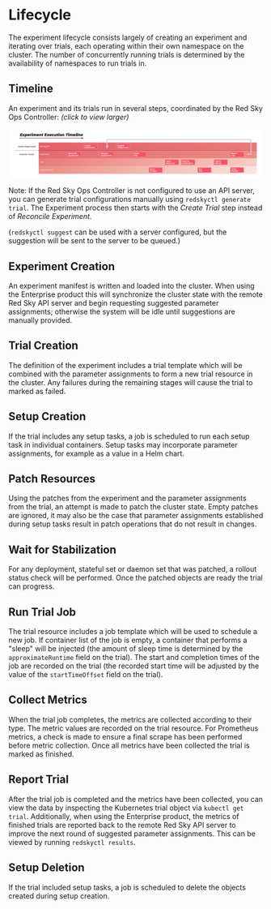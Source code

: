 # Lifecycle

The experiment lifecycle consists largely of creating an experiment and iterating over trials, each operating within their own namespace on the cluster. The number of concurrently running trials is determined by the availability of namespaces to run trials in.

## Timeline

An experiment and its trials run in several steps, coordinated by the Red Sky Ops Controller: _(click to view larger)_

[![Timeline](images/timeline.png)](images/timeline.png)

Note: If the Red Sky Ops Controller is not configured to use an API server, you can generate trial configurations manually using `redskyctl generate trial`. The Experiment process then starts with the _Create Trial_ step instead of _Reconcile Experiment_.

(`redskyctl suggest` can be used with a server configured, but the suggestion will be sent to the server to be queued.)

## Experiment Creation

An experiment manifest is written and loaded into the cluster. When using the Enterprise product this will synchronize the cluster state with the remote Red Sky API server and begin requesting suggested parameter assignments; otherwise the system will be idle until suggestions are manually provided.

## Trial Creation

The definition of the experiment includes a trial template which will be combined with the parameter assignments to form a new trial resource in the cluster. Any failures during the remaining stages will cause the trial to marked as failed.

## Setup Creation

If the trial includes any setup tasks, a job is scheduled to run each setup task in individual containers. Setup tasks may incorporate parameter assignments, for example as a value in a Helm chart.

## Patch Resources

Using the patches from the experiment and the parameter assignments from the trial, an attempt is made to patch the cluster state. Empty patches are ignored, it may also be the case that parameter assignments established during setup tasks result in patch operations that do not result in changes.

## Wait for Stabilization

For any deployment, stateful set or daemon set that was patched, a rollout status check will be performed. Once the patched objects are ready the trial can progress.

## Run Trial Job

The trial resource includes a job template which will be used to schedule a new job. If container list of the job is empty, a container that performs a "sleep" will be injected (the amount of sleep time is determined by the `approximateRuntime` field on the trial). The start and completion times of the job are recorded on the trial (the recorded start time will be adjusted by the value of the `startTimeOffset` field on the trial).

## Collect Metrics

When the trial job completes, the metrics are collected according to their type. The metric values are recorded on the trial resource. For Prometheus metrics, a check is made to ensure a final scrape has been performed before metric collection. Once all metrics have been collected the trial is marked as finished.

## Report Trial

After the trial job is completed and the metrics have been collected, you can view the data by inspecting the Kubernetes trial object via `kubectl get trial`. Additionally, when using the Enterprise product, the metrics of finished trials are reported back to the remote Red Sky API server to improve the next round of suggested parameter assignments. This can be viewed by running `redskyctl results`.

## Setup Deletion

If the trial included setup tasks, a job is scheduled to delete the objects created during setup creation.
